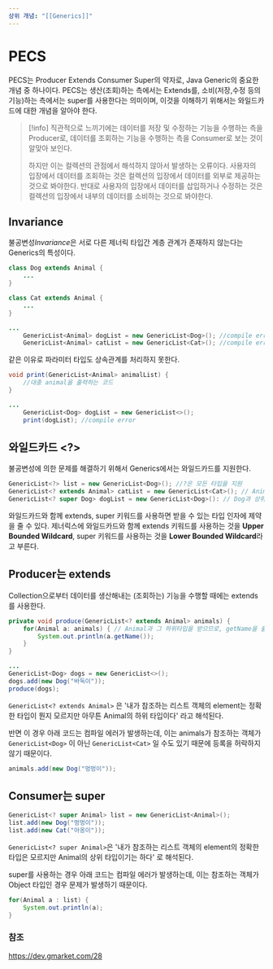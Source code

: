 ```yaml
---
상위 개념: "[[Generics]]"
---
```

# PECS

PECS는 Producer Extends Consumer Super의 약자로, Java Generic의 중요한 개념 중 하나이다.
PECS는 생산(조회)하는 측에서는 Extends를, 소비(저장,수정 등의 기능)하는 측에서는 super를 사용한다는 의미이며, 이것을 이해하기 위해서는 와일드카드에 대한 개념을 알아야 한다.

> [!info] 
> 직관적으로 느끼기에는 데이터를 저장 및 수정하는 기능을 수행하는 측을 Producer로, 데이터를 조회하는 기능을 수행하는 측을 Consumer로 보는 것이 알맞아 보인다.
> 
> 하지만 이는 컬렉션의 관점에서 해석하지 않아서 발생하는 오류이다. 사용자의 입장에서 데이터를 조회하는 것은 컬렉션의 입장에서 데이터를 외부로 제공하는 것으로 봐야한다. 반대로 사용자의 입장에서 데이터를 삽입하거나 수정하는 것은 컬렉션의 입장에서 내부의 데이터를 소비하는 것으로 봐야한다.
## Invariance
불공변성*Invariance*은 서로 다른 제너릭 타입간 계층 관계가 존재하지 않는다는 Generics의 특성이다.
```java
class Dog extends Animal {
	...
}

class Cat extends Animal {
	...
}

...
	GenericList<Animal> dogList = new GenericList<Dog>(); //compile error
	GenericList<Animal> catList = new GenericList<Cat>(); //compile error
```

같은 이유로 파라미터 타입도 상속관계를 처리하지 못한다.
```java
void print(GenericList<Animal> animalList) {
	//대충 animal을 출력하는 코드
}

...
	GenericList<Dog> dogList = new GenericList<>();
	print(dogList); //compile error
```

## 와일드카드 \<?>
불공변성에 의한 문제를 해결하기 위해서 Generics에서는 와일드카드를 지원한다.
```java
GenericList<?> list = new GenericList<Dog>(); //?은 모든 타입을 지원
GenericList<? extends Animal> catList = new GenericList<Cat>(); // Animal과 하위의 타입을 지원
GenericList<? super Dog> dogList = new GenericList<Dog>(): // Dog과 상위 타입을 지원
```

와일드카드와 함께 extends, super 키워드를 사용하면 받을 수 있는 타입 인자에 제약을 줄 수 있다.
제너릭스에 와일드카드와 함께 extends 키워드를 사용하는 것을 **Upper Bounded Wildcard**, super 키워드를 사용하는 것을 **Lower Bounded Wildcard**라고 부른다.

## Producer는 extends
Collection으로부터 데이터를 생산해내는 (조회하는) 기능을 수행할 때에는 extends를 사용한다.
```java
private void produce(GenericList<? extends Animal> animals) {
	for(Animal a: animals) { // Animal과 그 하위타입을 받으므로, getName을 출력 가능
		System.out.println(a.getName());
	}
}

...
GenericList<Dog> dogs = new GenericList<>();
dogs.add(new Dog("바둑이"));
produce(dogs);

```
`GenericList<? extends Animal>`  은 '내가 참조하는 리스트 객체의 element는 정확한 타입이 뭔지 모르지만 아무튼 Animal의 하위 타입이다' 라고 해석된다.

반면 이 경우 아래 코드는 컴파일 에러가 발생하는데, 이는 animals가 참조하는 객체가 `GenericList<Dog>` 이 아닌 `GenericList<Cat>` 일 수도 있기 때문에 등록을 허락하지 않기 때문이다.
```java
animals.add(new Dog("멍멍이"));
```

## Consumer는 super
```java
GenericList<? super Animal> list = new GenericList<Animal>();
list.add(new Dog("멍멍이"));
list.add(new Cat("아옹이"));
```

`GenericList<? super Animal>`은 '내가 참조하는 리스트 객체의 element의 정확한 타입은 모르지만 Animal의 상위 타입이기는 하다' 로 해석된다.

super를 사용하는 경우 아래 코드는 컴파일 에러가 발생하는데, 이는 참조하는 객체가 Object 타입인 경우 문제가 발생하기 때문이다.

```java
for(Animal a : list) {
	System.out.println(a);
}
```

### 참조
https://dev.gmarket.com/28